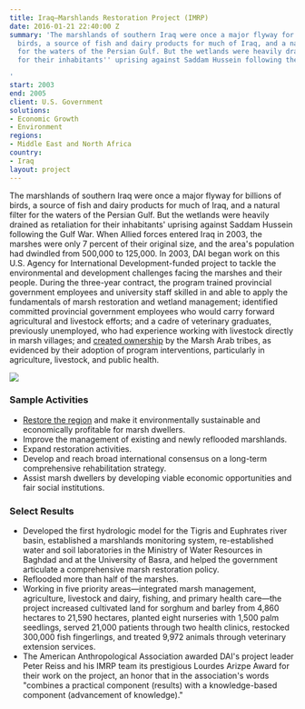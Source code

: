 ```yaml
---
title: Iraq—Marshlands Restoration Project (IMRP)
date: 2016-01-21 22:40:00 Z
summary: 'The marshlands of southern Iraq were once a major flyway for billions of
  birds, a source of fish and dairy products for much of Iraq, and a natural filter
  for the waters of the Persian Gulf. But the wetlands were heavily drained as retaliation
  for their inhabitants'' uprising against Saddam Hussein following the Gulf War.

'
start: 2003
end: 2005
client: U.S. Government
solutions:
- Economic Growth
- Environment
regions:
- Middle East and North Africa
country:
- Iraq
layout: project
---
```


The marshlands of southern Iraq were once a major flyway for billions of birds, a source of fish and dairy products for much of Iraq, and a natural filter for the waters of the Persian Gulf. But the wetlands were heavily drained as retaliation for their inhabitants' uprising against Saddam Hussein following the Gulf War. When Allied forces entered Iraq in 2003, the marshes were only 7 percent of their original size, and the area's population had dwindled from 500,000 to 125,000. In 2003, DAI began work on this U.S. Agency for International Development-funded project to tackle the environmental and development challenges facing the marshes and their people. During the three-year contract, the program trained provincial government employees and university staff skilled in and able to apply the fundamentals of marsh restoration and wetland management; identified committed provincial government employees who would carry forward agricultural and livestock efforts; and a cadre of veterinary graduates, previously unemployed, who had experience working with livestock directly in marsh villages; and [created ownership][1] by the Marsh Arab tribes, as evidenced by their adoption of program interventions, particularly in agriculture, livestock, and public health.


![][2]

###  Sample Activities

* [Restore the region](http://dai-global-developments.com/articles/the-re-greening-of-iraq-restoring-marshlands?utm_source=daidotcom) and make it environmentally sustainable and economically profitable for marsh dwellers.
* Improve the management of existing and newly reflooded marshlands.
* Expand restoration activities.
* Develop and reach broad international consensus on a long-term comprehensive rehabilitation strategy.
* Assist marsh dwellers by developing viable economic opportunities and fair social institutions.

###  Select Results

* Developed the first hydrologic model for the Tigris and Euphrates river basin, established a marshlands monitoring system, re-established water and soil laboratories in the Ministry of Water Resources in Baghdad and at the University of Basra, and helped the government articulate a comprehensive marsh restoration policy.
* Reflooded more than half of the marshes.
* Working in five priority areas—integrated marsh management, agriculture, livestock and dairy, fishing, and primary health care—the project increased cultivated land for sorghum and barley from 4,860 hectares to 21,590 hectares, planted eight nurseries with 1,500 palm seedlings, served 21,000 patients through two health clinics, restocked 300,000 fish fingerlings, and treated 9,972 animals through veterinary extension services.
* The American Anthropological Association awarded DAI's project leader Peter Reiss and his IMRP team its prestigious Lourdes Arizpe Award for their work on the project, an honor that in the association's words "combines a practical component (results) with a knowledge-based component (advancement of knowledge)."

[1]: http://www.guardian.co.uk/environment/2013/apr/15/azzam-alwash-goldman-prize
[2]: https://assetify-dai.com/projects/IraqIMRP.jpg
